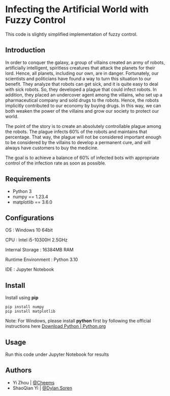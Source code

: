 # Infecting the Artificial World with Fuzzy Control

This code is slightly simplified implementation of fuzzy control.

## Introduction

In order to conquer the galaxy, a group of villains created an army of robots, artificially intelligent, spiritless creatures that attack the planets for their lord. Hence, all planets, including our own, are in danger. Fortunately, our scientists and politicians have found a way to turn this situation to our benefit. They analyze that robots can get sick, and it is quite easy to deal with sick robots. So, they developed a plague that could infect robots. In addition, they placed an undercover agent among the villains, who set up a pharmaceutical company and sold drugs to the robots. Hence, the robots implicitly contributed to our economy by buying drugs. In this way, we can both weaken the power of the villains and grow our society to protect our world.

The point of the story is to create an absolutely controllable plague among the robots. The plague infects 60% of the robots and maintains that percentage. That way, the plague will not be considered important enough to be considered by the villains to develop a permanent cure, and will always have customers to buy the medicine.

The goal is to achieve a balance of 60% of infected bots with appropriate control of the infection rate as soon as possible.

## Requirements

- Python 3
- numpy == 1.23.4
- matplotlib == 3.6.0

## Configurations

OS : Windows 10 64bit

CPU : Intel i5-10300H 2.5GHz

Internal Storage : 16384MB RAM

Runtime Environment : Python 3.10

IDE : Jupyter Notebook

## Install

Install using **pip**

```
pip install numpy
pip install matplotlib
```

Note: For Windows, please install **python** first by following the official instructions here [Download Python | Python.org](https://www.python.org/downloads/)

## Usage

Run this code under Jupyter Notebook for results

## Authors

- Yi Zhou | [@Cheems](https://github.com/43254022km)
- ShaoQian Yi | [@Dylan.Soren](https://github.com/CessyJ)
